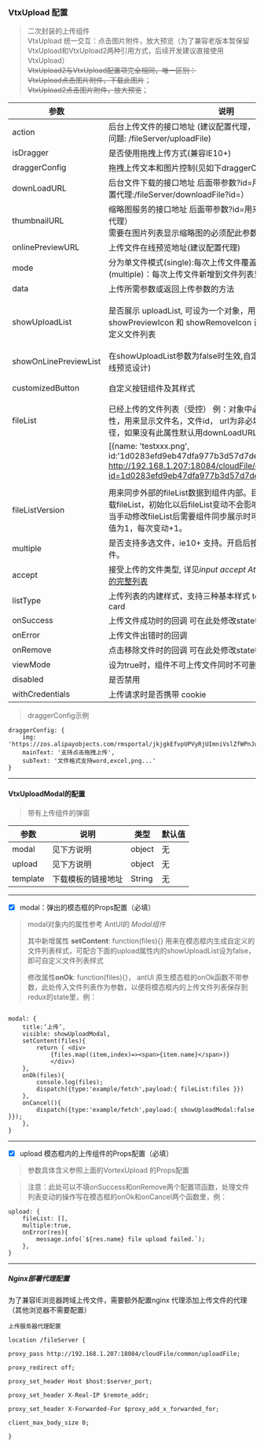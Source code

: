 ### VtxUpload 配置

> 二次封装的上传组件  
> VtxUpload 统一交互：点击图片附件，放大预览（为了兼容老版本暂保留VtxUpload和VtxUpload2两种引用方式，后续开发建议直接使用VtxUpload）  
> ~~VtxUpload2与VtxUpload配置项完全相同，唯一区别：~~  
> ~~VtxUpload点击图片附件，下载此图片~~；  
> ~~VtxUpload2点击图片附件，放大预览~~；

| **参数**         | **说明**   | **类型** | **默认值**  |
|-------|-----|--------|-------|
| action  | 后台上传文件的接口地址 (建议配置代理，否则IE9跨域上传会出现问题: /fileServer/uploadFile)  | string    |   |
| isDragger  | 是否使用拖拽上传方式(兼容IE10+)  | bealoon    | false  |
| draggerConfig  | 拖拽上传文本和图片控制(见如下draggerConfig示例)  | object    | -  |
| downLoadURL      | 后台文件下载的接口地址 后面带参数?id=用来接收文件id （建议配置代理:/fileServer/downloadFile?id=） | string ||
| thumbnailURL      | 缩略图服务的接口地址 后面带参数?id=用来接收文件id （建议配置代理）<br> 需要在图片列表显示缩略图的必须配此参数 | string ||
| onlinePreviewURL  | 上传文件在线预览地址(建议配置代理) | string |'/vortexOnlinePreview'|
| mode             | 分为单文件模式(single):每次上传文件覆盖之前的文件, 多文件模式(multiple)：每次上传文件新增到文件列表里  | string   | ‘multiple’ |
| data             | 上传所需参数或返回上传参数的方法| object\|function(file)                                             | 无                                                             |
| showUploadList   | 是否展示 uploadList, 可设为一个对象，用于单独设定 showPreviewIcon 和 showRemoveIcon 设为false可配合fileList自定义文件列表 | Boolean or { showPreviewIcon?: boolean, showRemoveIcon?: boolean } | true|
| showOnLinePreviewList |在showUploadList参数为false时生效,自定义列表展示的模板(为在线预览设计) | bealoon|false|
| customizedButton | 自定义按钮组件及其样式| React组件 or DOM字符串| 无 |
| fileList         | 已经上传的文件列表（受控） 例：对象中必须带name, id两个属性，用来显示文件名，文件id， url为非必填属性，表示文件下载路径，如果没有此属性默认用downLoadURL+id拼接| object[]| []|
|| [{name: 'testxxx.png', id:'1d0283efd9eb47dfa977b3d57d7de0ff', url: http://192.168.1.207:18084/cloudFile/common/downloadFile?id=1d0283efd9eb47dfa977b3d57d7de0ff', }]|
||
| fileListVersion  | 用来同步外部的fileList数据到组件内部。目前组件只有初始化时加载fileList，初始化以后fileList变动不会影响组件内部状态及数据。当手动修改fileList后需要组件同步展示时可修改此参数，建议初始值为1，每次变动+1。| Number| 无|
| multiple         | 是否支持多选文件，ie10+ 支持。开启后按住 **ctrl** 可选择多个文件。| boolean| false|
| accept           | 接受上传的文件类型, 详见*input accept Attribute,* [标准 MIME 类型的完整列表](http://www.iana.org/assignments/media-types/)| string| 无 |
| listType         | 上传列表的内建样式，支持三种基本样式 text，picture，picture-card| string                                                             | 'text'|
| onSuccess        | 上传文件成功时的回调 可在此处修改state中的fileList| Function(file)                                                     | 无 |
| onError          | 上传文件出错时的回调| Function(file)                                                     | 无 |
| onRemove         | 点击移除文件时的回调 可在此处修改state中的fileList| Function(file)                                                     | 无 |
| viewMode         | 设为true时，组件不可上传文件同时不可删除文件，处于浏览模式| boolean                                                            | 无 |
| disabled         | 是否禁用| boolean                                                            | false|
| withCredentials  | 上传请求时是否携带 cookie| boolean| false|


> draggerConfig示例
```
draggerConfig: {
    img: 'https://zos.alipayobjects.com/rmsportal/jkjgkEfvpUPVyRjUImniVslZfWPnJuuZ.png',
    mainText: '支持点击拖拽上传',
    subText: '文件格式支持word,excel,png...'
}
```

---

#### VtxUploadModal的配置

> 带有上传组件的弹窗

| **参数**  | **说明** | **类型** | **默认值** |
|----------|----------|------------|-----------|
| modal    | 见下方说明 | object   | 无         |
| upload   | 见下方说明 | object   | 无         |
| template | 下载模板的链接地址| String   | 无        |

---
- [x] modal：弹出的模态框的Props配置（必填）

> modal对象内的属性参考 AntUI的 *Modal组件* 
>
> 其中新增属性 **setContent**: function(files){} 
> 用来在模态框内生成自定义的文件列表样式，可配合下面的upload属性内的showUploadList设为false，即可自定义文件列表样式 
>
> 修改属性**onOk**: function(files){}， 
> antUI 原生模态框的onOk函数不带参数，此处传入文件列表作为参数，以便将模态框内的上传文件列表保存到redux的state里，例： 

```

modal: { 
    title:’上传’, 
    visible: showUploadModal, 
    setContent(files){ 
        return ( <div> 
            {files.map((item,index)=><span>{item.name}</span>)} 
            </div>) 
    }, 
    onOk(files){ 
        console.log(files); 
        dispatch({type:'example/fetch',payload:{ fileList:files }}) 
    }, 
    onCancel(){ 
        dispatch({type:'example/fetch',payload:{ showUploadModal:false }}); 
    },
}
```
---
- [x] upload  模态框内的上传组件的Props配置（必填）

> 参数具体含义参照上面的VortexUpload 的Props配置

> 注意：此处可以不填onSuccess和onRemove两个配置项函数，处理文件列表变动的操作写在模态框的onOk和onCancel两个函数里，例：

```
upload: { 
    fileList: [], 
    multiple:true, 
    onError(res){ 
        message.info(`${res.name} file upload failed.`); 
    }, 
}
```


---

##### Nginx部署代理配置

为了兼容IE浏览器跨域上传文件，需要额外配置nginx
代理添加上传文件的代理（其他浏览器不需要配置）

```
上传服务器代理配置

location /fileServer {

proxy_pass http://192.168.1.207:18084/cloudFile/common/uploadFile;

proxy_redirect off;

proxy_set_header Host $host:$server_port;

proxy_set_header X-Real-IP $remote_addr;

proxy_set_header X-Forwarded-For $proxy_add_x_forwarded_for;

client_max_body_size 0;

}
```
